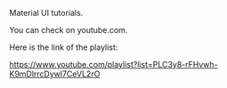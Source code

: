 Material UI tutorials. 

You can check on youtube.com.

Here is the link of the playlist: 

https://www.youtube.com/playlist?list=PLC3y8-rFHvwh-K9mDlrrcDywl7CeVL2rO

